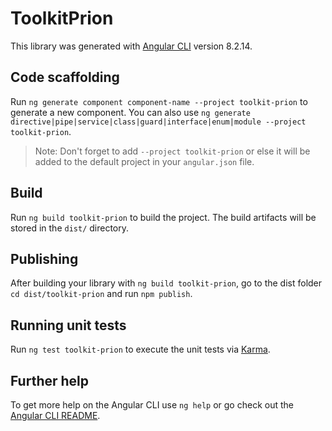 # ToolkitPrion

This library was generated with [Angular CLI](https://github.com/angular/angular-cli) version 8.2.14.

## Code scaffolding

Run `ng generate component component-name --project toolkit-prion` to generate a new component. You can also use `ng generate directive|pipe|service|class|guard|interface|enum|module --project toolkit-prion`.
> Note: Don't forget to add `--project toolkit-prion` or else it will be added to the default project in your `angular.json` file. 

## Build

Run `ng build toolkit-prion` to build the project. The build artifacts will be stored in the `dist/` directory.

## Publishing

After building your library with `ng build toolkit-prion`, go to the dist folder `cd dist/toolkit-prion` and run `npm publish`.

## Running unit tests

Run `ng test toolkit-prion` to execute the unit tests via [Karma](https://karma-runner.github.io).

## Further help

To get more help on the Angular CLI use `ng help` or go check out the [Angular CLI README](https://github.com/angular/angular-cli/blob/master/README.md).
